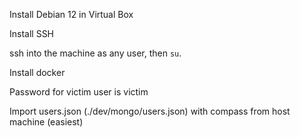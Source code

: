 Install Debian 12 in Virtual Box

Install SSH

ssh into the machine as any user, then `su`.

Install docker

Password for victim user is victim

Import users.json (./dev/mongo/users.json) with compass from host machine (easiest)

